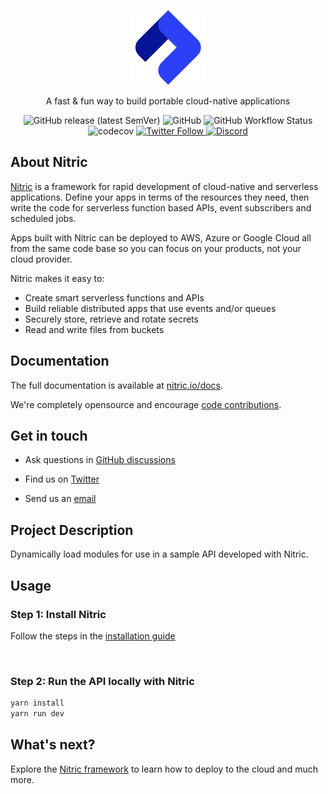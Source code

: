<p align="center">
  <a href="https://nitric.io">
    <img src="https://raw.githubusercontent.com/nitrictech/nitric/main/docs/assets/nitric-logo.svg" width="120" alt="Nitric Logo"/>
  </a>
</p>

<p align="center">
  A fast & fun way to build portable cloud-native applications
</p>

<p align="center">
  <img alt="GitHub release (latest SemVer)" src="https://img.shields.io/github/v/release/nitrictech/nitric?sort=semver">
  <img alt="GitHub" src="https://img.shields.io/github/license/nitrictech/nitric">
  <!-- <img alt="GitHub all releases" src="https://img.shields.io/github/downloads/nitrictech/cli/total"> -->
  <img alt="GitHub Workflow Status" src="https://img.shields.io/github/workflow/status/nitrictech/nitric/Tests?label=build">
  <img alt="codecov" src="https://codecov.io/gh/nitrictech/nitric/branch/develop/graph/badge.svg?token=20TYFIQS2P">
  <!-- <a href="" target="_blank"><img src="https://img.shields.io/badge/discord-online-brightgreen.svg" alt="Discord"/></a> -->
  <a href="https://twitter.com/nitric_io">
    <img alt="Twitter Follow" src="https://img.shields.io/twitter/follow/nitric_io?label=Follow&style=social">
  </a>
  <a href="https://discord.gg/Webemece5C"><img alt="Discord" src="https://img.shields.io/discord/955259353043173427?label=discord"></a>
</p>

## About Nitric

[Nitric](https://nitric.io) is a framework for rapid development of cloud-native and serverless applications. Define your apps in terms of the resources they need, then write the code for serverless function based APIs, event subscribers and scheduled jobs.

Apps built with Nitric can be deployed to AWS, Azure or Google Cloud all from the same code base so you can focus on your products, not your cloud provider.

Nitric makes it easy to:

- Create smart serverless functions and APIs
- Build reliable distributed apps that use events and/or queues
- Securely store, retrieve and rotate secrets
- Read and write files from buckets

## Documentation

The full documentation is available at [nitric.io/docs](https://nitric.io/docs).

We're completely opensource and encourage [code contributions](https://nitric.io/docs/contributions).

## Get in touch

- Ask questions in [GitHub discussions](https://github.com/nitrictech/nitric/discussions)

- Find us on [Twitter](https://twitter.com/nitric_io)

- Send us an [email](mailto:maintainers@nitric.io)

## Project Description

Dynamically load modules for use in a sample API developed with Nitric.

## Usage

### Step 1: Install Nitric

Follow the steps in the [installation guide](https://nitric.io/docs/installation)

<br/>

### Step 2: Run the API locally with Nitric

```bash
yarn install
yarn run dev
```

## What's next?

Explore the [Nitric framework](https://nitric.io/docs) to learn how to deploy to the cloud and much more.
